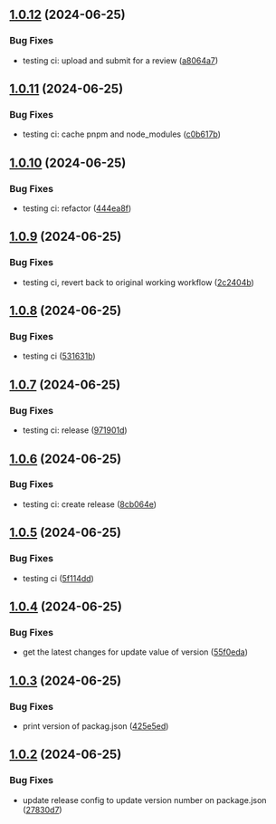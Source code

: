 ## [1.0.12](https://github.com/mrpmohiburrahman/similar-react-native-libraries/compare/v1.0.11...v1.0.12) (2024-06-25)


### Bug Fixes

* testing ci: upload and submit for a review ([a8064a7](https://github.com/mrpmohiburrahman/similar-react-native-libraries/commit/a8064a780f1443f3e44d19ea31c9ed7d329af2e5))

## [1.0.11](https://github.com/mrpmohiburrahman/similar-react-native-libraries/compare/v1.0.10...v1.0.11) (2024-06-25)


### Bug Fixes

* testing ci: cache pnpm and node_modules ([c0b617b](https://github.com/mrpmohiburrahman/similar-react-native-libraries/commit/c0b617bd942caae0728531972506f097ddbfb95a))

## [1.0.10](https://github.com/mrpmohiburrahman/similar-react-native-libraries/compare/v1.0.9...v1.0.10) (2024-06-25)


### Bug Fixes

* testing ci: refactor ([444ea8f](https://github.com/mrpmohiburrahman/similar-react-native-libraries/commit/444ea8f120353a621440f7e43d7bb28e18bb995c))

## [1.0.9](https://github.com/mrpmohiburrahman/similar-react-native-libraries/compare/v1.0.8...v1.0.9) (2024-06-25)


### Bug Fixes

* testing ci, revert back to original working workflow ([2c2404b](https://github.com/mrpmohiburrahman/similar-react-native-libraries/commit/2c2404b8b2b18bc7a277621453d1734bde2ea075))

## [1.0.8](https://github.com/mrpmohiburrahman/similar-react-native-libraries/compare/v1.0.7...v1.0.8) (2024-06-25)


### Bug Fixes

* testing ci ([531631b](https://github.com/mrpmohiburrahman/similar-react-native-libraries/commit/531631b7f542843cb28f4b792533ee2087ca7bf9))

## [1.0.7](https://github.com/mrpmohiburrahman/similar-react-native-libraries/compare/v1.0.6...v1.0.7) (2024-06-25)


### Bug Fixes

* testing ci: release ([971901d](https://github.com/mrpmohiburrahman/similar-react-native-libraries/commit/971901dee90041d51b2c162c6993dd1a739c22c6))

## [1.0.6](https://github.com/mrpmohiburrahman/similar-react-native-libraries/compare/v1.0.5...v1.0.6) (2024-06-25)


### Bug Fixes

* testing ci: create release ([8cb064e](https://github.com/mrpmohiburrahman/similar-react-native-libraries/commit/8cb064edd4afd4a94667af4ba1bdad57381efaf0))

## [1.0.5](https://github.com/mrpmohiburrahman/similar-react-native-libraries/compare/v1.0.4...v1.0.5) (2024-06-25)


### Bug Fixes

* testing ci ([5f114dd](https://github.com/mrpmohiburrahman/similar-react-native-libraries/commit/5f114dda4badd95c0d39f9bbce294b8ea885920c))

## [1.0.4](https://github.com/mrpmohiburrahman/similar-react-native-libraries/compare/v1.0.3...v1.0.4) (2024-06-25)


### Bug Fixes

* get the latest changes for update value of version ([55f0eda](https://github.com/mrpmohiburrahman/similar-react-native-libraries/commit/55f0eda09ae03b2e9b7c98fb93b326af0b86cc4a))

## [1.0.3](https://github.com/mrpmohiburrahman/similar-react-native-libraries/compare/v1.0.2...v1.0.3) (2024-06-25)


### Bug Fixes

* print version of packag.json ([425e5ed](https://github.com/mrpmohiburrahman/similar-react-native-libraries/commit/425e5edf7ee698cf186559142c746fca85a9b596))

## [1.0.2](https://github.com/mrpmohiburrahman/similar-react-native-libraries/compare/v1.0.1...v1.0.2) (2024-06-25)


### Bug Fixes

* update release config to update version number on package.json ([27830d7](https://github.com/mrpmohiburrahman/similar-react-native-libraries/commit/27830d7a605bc3ffc954fc6f69146ed9edd499fc))

